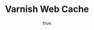 ---
author:
  name: Linode
  email: docs@linode.com
description: 'Guides for installing and utilizing Varnish Cache.'
keywords: 'varnish,cache'
license: '[CC BY-ND 3.0](http://creativecommons.org/licenses/by-nd/3.0/us/)'
modified: Tuesday, September 9th, 2014
modified_by:
  name: Linode
published: 'Tuesday, September 9th, 2014'
title: Varnish Web Cache
---